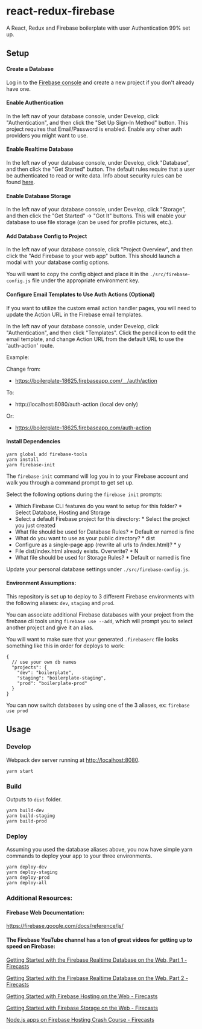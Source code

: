 # react-redux-firebase

A React, Redux and Firebase boilerplate with user Authentication 99% set up.

## Setup

#### Create a Database

Log in to the [Firebase console](https://console.firebase.google.com) and create a new project if
you don't already have one.

#### Enable Authentication

In the left nav of your database console, under Develop, click "Authentication", and then click the
"Set Up Sign-In Method" button. This project requires that Email/Password is enabled. Enable any
other auth providers you might want to use.

#### Enable Realtime Database

In the left nav of your database console, under Develop, click "Database", and then click the "Get
Started" button. The default rules require that a user be authenticated to read or write data. Info
about security rules can be found
[here](https://firebase.google.com/docs/database/security/quickstart?authuser=0).

#### Enable Database Storage

In the left nav of your database console, under Develop, click "Storage", and then click the "Get
Started" -> "Got It" buttons. This will enable your database to use file storage (can be used for
profile pictures, etc.).

#### Add Database Config to Project

In the left nav of your database console, click "Project Overview", and then click the "Add Firebase
to your web app" button. This should launch a modal with your database config options.

You will want to copy the config object and place it in the `./src/firebase-config.js` file under
the appropriate environment key.

#### Configure Email Templates to Use Auth Actions (Optional)

If you want to utilize the custom email action handler pages, you will need to update the Action URL
in the Firebase email templates.

In the left nav of your database console, under Develop, click "Authentication", and then click
"Templates". Click the pencil icon to edit the email template, and change Action URL from the
default URL to use the 'auth-action' route.

Example:

Change from:

* https://boilerplate-18625.firebaseapp.com/__/auth/action

To:

* http://localhost:8080/auth-action (local dev only)

Or:

* https://boilerplate-18625.firebaseapp.com/auth-action

#### Install Dependencies

```
yarn global add firebase-tools
yarn install
yarn firebase-init
```

The `firebase-init` command will log you in to your Firebase account and walk you through a command
prompt to get set up.

Select the following options during the `firebase init` prompts:

* Which Firebase CLI features do you want to setup for this folder? \* Select Database, Hosting and
	Storage
* Select a default Firebase project for this directory: \* Select the project you just created
* What file should be used for Database Rules? \* Default or named is fine
* What do you want to use as your public directory? \* dist
* Configure as a single-page app (rewrite all urls to /index.html)? \* y
* File dist/index.html already exists. Overwrite? \* N
* What file should be used for Storage Rules? \* Default or named is fine

Update your personal database settings under `./src/firebase-config.js`.

#### Environment Assumptions:

This repository is set up to deploy to 3 different Firebase environments with the following aliases:
`dev`, `staging` and `prod`.

You can associate additional Firebase databases with your project from the firebase cli tools using
`firebase use --add`, which will prompt you to select another project and give it an alias.

You will want to make sure that your generated `.firebaserc` file looks something like this in order
for deploys to work:

```
{
  // use your own db names
  "projects": {
	"dev": "boilerplate",
	"staging": "boilerplate-staging",
	"prod": "boilerplate-prod"
  }
}
```

You can now switch databases by using one of the 3 aliases, ex: `firebase use prod`

## Usage

### Develop

Webpack dev server running at <http://localhost:8080>.

```
yarn start
```

### Build

Outputs to `dist` folder.

```
yarn build-dev
yarn build-staging
yarn build-prod
```

### Deploy

Assuming you used the database aliases above, you now have simple yarn commands to deploy your app
to your three environments.

```
yarn deploy-dev
yarn deploy-staging
yarn deploy-prod
yarn deploy-all
```

### Additional Resources:

#### Firebase Web Documentation:

<https://firebase.google.com/docs/reference/js/>

#### The Firebase YouTube channel has a ton of great videos for getting up to speed on Firebase:

[Getting Started with the Firebase Realtime Database on the Web, Part 1 - Firecasts](https://www.youtube.com/watch?v=noB98K6A0TY)

[Getting Started with the Firebase Realtime Database on the Web, Part 2 - Firecasts](https://www.youtube.com/watch?v=dBscwaqNPuk)

[Getting Started with Firebase Hosting on the Web - Firecasts](https://www.youtube.com/watch?v=meofoNuK3vo)

[Getting Started with Firebase Storage on the Web - Firecasts](https://www.youtube.com/watch?v=SpxHVrpfGgU)

[Node.js apps on Firebase Hosting Crash Course - Firecasts](https://www.youtube.com/watch?v=LOeioOKUKI8)
